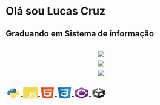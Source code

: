 <h1>Olá sou Lucas Cruz</h1>
<h2>Graduando em Sistema de informação<h2>
<div align="center">
  <a href="https://github.com/olucascruz">
  
  <img width="550em"  src="https://github-readme-stats.vercel.app/api/top-langs/?username=olucascruz&layout=compact&langs_count=7&theme=dracula&hide=ShaderLab,HlSL"/>
  <br>
   <img height="200em" src="https://github-readme-streak-stats.herokuapp.com?user=olucascruz&theme=dracula&date_format=M%20j%5B%2C%20Y%5D"/>
  <br>
  <img height="150em" src="https://github-readme-stats.vercel.app/api?username=olucascruz&show_icons=true&theme=dracula&include_all_commits=true&count_private=true &hide=issues"/>
  
</div>
<div style="display: inline_block"><br>
  <img align="center" alt="Python" height="30" width="40" src="https://raw.githubusercontent.com/devicons/devicon/master/icons/python/python-original.svg">
  <img align="center" alt="Js" height="30" width="40" src="https://raw.githubusercontent.com/devicons/devicon/master/icons/javascript/javascript-plain.svg">
  <img align="center" alt="HTML" height="30" width="40" src="https://raw.githubusercontent.com/devicons/devicon/master/icons/html5/html5-original.svg">
  <img align="center" alt="CSS" height="30" width="40" src="https://raw.githubusercontent.com/devicons/devicon/master/icons/css3/css3-original.svg">  
  <img align="center" alt="Csharp" height="30" width="40" src="https://raw.githubusercontent.com/devicons/devicon/master/icons/csharp/csharp-original.svg">
  <img align="center" alt="Unity" height="30" width="40" src="https://github.com/devicons/devicon/blob/master/icons/unity/unity-original.svg">
</div>
  
  ##
